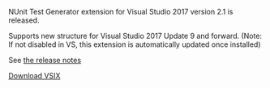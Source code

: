 NUnit Test Generator extension for Visual Studio 2017 version 2.1 is released.

Supports new structure for Visual Studio 2017 Update 9 and forward.
(Note: If not disabled in VS, this extension is automatically updated once installed)

See [the release notes](https://github.com/nunit/docs/wiki/TestGenerator-Release-Notes)

[Download VSIX](https://marketplace.visualstudio.com/items?itemName=NUnitDevelopers.TestGeneratorNUnitextension-18371)